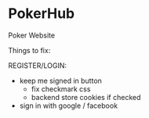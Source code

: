 # PokerHub
Poker Website

Things to fix:

REGISTER/LOGIN:
- keep me signed in button
    - fix checkmark css
    - backend store cookies if checked
- sign in with google / facebook


